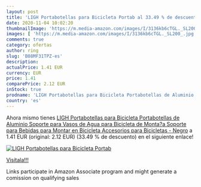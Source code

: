 ```yaml
---
layout: post
title: 'LIGH Portabotellas para Bicicleta Portab al 33.49 % de descuento'
date: 2020-11-04 10:02:20
thumbnailImage: 'https://m.media-amazon.com/images/I/3136kb6cTGL._SL200_.jpg'
images: [ 'https://m.media-amazon.com/images/I/3136kb6cTGL._SL200_.jpg' ]
comments: true
category: ofertas
author: ring
slug: 'B08MF31TPZ-es'
description:
actualPrice: 1.41 EUR
currency: EUR
price: 1.41
comparePrice: 2.12 EUR
inStock: true
prodname: 'LIGH Portabotellas para Bicicleta Portabotellas de Aluminio Soporte para Vasos de Agua para Bicicleta de Monta?a Soporte para Bebidas para Montar en Bicicleta Accesorios para Bicicletas - Negro'
country: 'es'
---
```


Ahora mismo tienes [LIGH Portabotellas para Bicicleta Portabotellas de Aluminio Soporte para Vasos de Agua para Bicicleta de Monta?a Soporte para Bebidas para Montar en Bicicleta Accesorios para Bicicletas - Negro](https://www.amazon.es/dp/B08MF31TPZ/?tag=tolees-21) a 1.41 EUR (original: 2.12 EUR) (33.49 %  de descuento) en el siguiente enlace!

[![LIGH Portabotellas para Bicicleta Portab](https://m.media-amazon.com/images/I/3136kb6cTGL._SL200_.jpg)](https://www.amazon.es/dp/B08MF31TPZ/?tag=tolees-21)

[Visítala!!!](https://www.amazon.es/dp/B08MF31TPZ/?tag=tolees-21)

Links participate in Amazon Associate program and might generate a comission on qualifying sales
